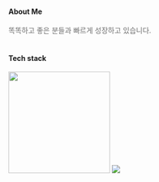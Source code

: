 #### About Me 
<span style="color: #707070;" >똑똑하고 좋은 분들과 빠르게 성장하고 있습니다.</span>
<br/><br/> 

#### Tech stack

<img width="200px" src="https://user-images.githubusercontent.com/102412614/183572605-02e1e69a-5db6-49cf-984c-02c33a59614a.png"> 
<a href="https://hhpluscertificateofcompletion.oopy.io/">
  <img src="https://static.spartacodingclub.kr/hanghae99/plus/completion/badge_black.svg" />
</a>
